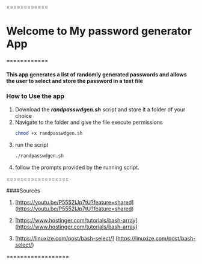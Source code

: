 ============
# Welcome to My password generator App

============


#### This app generates a list of randomly generated passwords and allows the user to select and store the password in a text file

### How to Use the app
1. Download the ***randpasswdgen.sh*** script and store it a folder of your choice
2. Navigate to the folder and give the file execute permissions
	```bash
	chmod +x randpasswdgen.sh
	```
3. run the script 
	```bash
	./randpasswdgen.sh
	```
4. follow the prompts provided by the running script.



==================

####Sources
1. [https://youtu.be/P5552IJp7tU?feature=shared] (https://youtu.be/P5552IJp7tU?feature=shared)
2. [https://www.hostinger.com/tutorials/bash-array] (https://www.hostinger.com/tutorials/bash-array)

3. [https://linuxize.com/post/bash-select/] (https://linuxize.com/post/bash-select/)

==================
